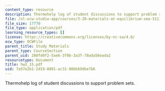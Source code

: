 ```yaml
---
content_type: resource
description: Thermohelp log of student discussions to support problem sets.
file: /ol-ocw-studio-app/courses/3-20-materials-at-equilibrium-sma-5111-fall-2003/7a57e2b12d198891ac3198bb69dbe7b6_hw2_15.pdf
file_size: 17770
file_type: application/pdf
learning_resource_types: []
license: https://creativecommons.org/licenses/by-nc-sa/4.0/
ocw_type: OCWFile
parent_title: Study Materials
parent_type: CourseSection
parent_uid: 280fd0f2-5ae6-3f0b-3a3f-78ada56eada2
resourcetype: Document
title: hw2_15.pdf
uid: 7a57e2b1-2d19-8891-ac31-98bb69dbe7b6
---
```

Thermohelp log of student discussions to support problem sets.